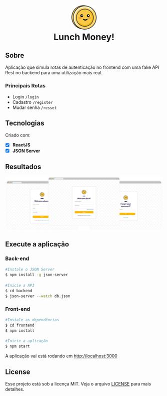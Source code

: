 ﻿<h1 align="center" color="#170C3A">
<img src="frontend/src/assets/logo.png" width="80"/><br/>
Lunch Money!
</h1>

## Sobre
Aplicação que simula rotas de autenticação no frontend com uma fake API Rest no backend para uma utilização mais real.

### Principais Rotas
- Login        `/login`
- Cadastro     `/register`
- Mudar senha  `/resset`

## Tecnologias
Criado com:
- [x] **ReactJS** 
- [x] **JSON Server**

## Resultados
<p align="center"><img src="LunchMoney.png" alt="Lunch Money mockup" /></p>

## Execute a aplicação
### Back-end
```sh
#Instale o JSON Server
$ npm install -g json-server

#Inicie a API
$ cd backend
$ json-server --watch db.json
```
### Front-end
```sh
#Instale as dependências
$ cd frontend
$ npm install

#Inicie a aplicação
$ npm start
```
A aplicação vai está rodando em [http://localhost:3000](http://localhost:3000)

## License
Esse projeto está sob a licença MIT. Veja o arquivo [LICENSE](https://github.com/iranadryan/lunch-money-login/blob/master/LICENSE) para mais detalhes.